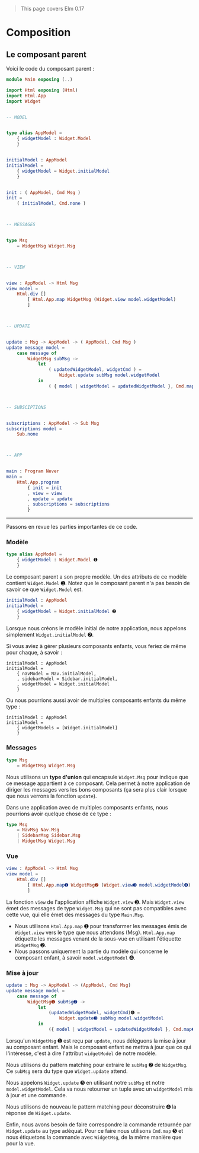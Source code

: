 > This page covers Elm 0.17

# Composition

## Le composant parent

Voici le code du composant parent :

```elm
module Main exposing (..)

import Html exposing (Html)
import Html.App
import Widget


-- MODEL


type alias AppModel =
    { widgetModel : Widget.Model
    }


initialModel : AppModel
initialModel =
    { widgetModel = Widget.initialModel
    }


init : ( AppModel, Cmd Msg )
init =
    ( initialModel, Cmd.none )



-- MESSAGES


type Msg
    = WidgetMsg Widget.Msg



-- VIEW


view : AppModel -> Html Msg
view model =
    Html.div []
        [ Html.App.map WidgetMsg (Widget.view model.widgetModel)
        ]



-- UPDATE


update : Msg -> AppModel -> ( AppModel, Cmd Msg )
update message model =
    case message of
        WidgetMsg subMsg ->
            let
                ( updatedWidgetModel, widgetCmd ) =
                    Widget.update subMsg model.widgetModel
            in
                ( { model | widgetModel = updatedWidgetModel }, Cmd.map WidgetMsg widgetCmd )



-- SUBSCIPTIONS


subscriptions : AppModel -> Sub Msg
subscriptions model =
    Sub.none



-- APP


main : Program Never
main =
    Html.App.program
        { init = init
        , view = view
        , update = update
        , subscriptions = subscriptions
        }
```

---

Passons en revue les parties importantes de ce code.

### Modèle

```elm
type alias AppModel =
    { widgetModel : Widget.Model ➊
    }
```

Le composant parent a son propre modèle. Un des attributs de ce modèle contient `Widget.Model` ➊. Notez que le composant parent n'a pas besoin de savoir ce que `Widget.Model` est.

```elm
initialModel : AppModel
initialModel =
    { widgetModel = Widget.initialModel ➋
    }
```

Lorsque nous créons le modèle initial de notre application, nous appelons simplement `Widget.initialModel` ➋.

Si vous aviez à gérer plusieurs composants enfants, vous feriez de même pour chaque, à savoir :

```
initialModel : AppModel
initialModel =
    { navModel = Nav.initialModel,
    , sidebarModel = Sidebar.initialModel,
    , widgetModel = Widget.initialModel
    }
```

Ou nous pourrions aussi avoir de multiples composants enfants du même type :

```
initialModel : AppModel
initialModel =
    { widgetModels = [Widget.initialModel]
    }
```

### Messages

```elm
type Msg
    = WidgetMsg Widget.Msg
```

Nous utilisons un __type d'union__ qui encapsule `Widget.Msg` pour indique que ce message appartient à ce composant. Cela permet à notre application de diriger les messages vers les bons composants (ça sera plus clair lorsque que nous verrons la fonction `update`).

Dans une application avec de multiples composants enfants, nous pourrions avoir quelque chose de ce type :

```elm
type Msg
    = NavMsg Nav.Msg
    | SidebarMsg Sidebar.Msg
    | WidgetMsg Widget.Msg
```

### Vue

```elm
view : AppModel -> Html Msg
view model =
    Html.div []
        [ Html.App.map➊ WidgetMsg➋ (Widget.view➌ model.widgetModel➍)
        ]
```

La fonction `view` de l'application affiche `Widget.view` ➌. Mais `Widget.view` émet des messages de type `Widget.Msg` qui ne sont pas compatibles avec cette vue, qui elle émet des messages du type `Main.Msg`.

- Nous utilisons `Html.App.map` ➊  pour transformer les messages émis de `Widget.view` vers le type que nous attendons (Msg). `Html.App.map` étiquette les messages venant de la sous-vue en utilisant l'étiquette `WidgetMsg` ➋.
- Nous passons uniquement la partie du modèle qui concerne le composant enfant, à savoir `model.widgetModel` ➍.

### Mise à jour

```elm
update : Msg -> AppModel -> (AppModel, Cmd Msg)
update message model =
    case message of
        WidgetMsg➊ subMsg➋ ->
            let
                (updatedWidgetModel, widgetCmd)➍ =
                    Widget.update➌ subMsg model.widgetModel
            in
                ({ model | widgetModel = updatedWidgetModel }, Cmd.map➎ WidgetMsg widgetCmd)
```

Lorsqu'un `WidgetMsg` ➊  est reçu par `update`, nous déléguons la mise à jour au composant enfant. Mais le composant enfant ne mettra à jour que ce qui l'intéresse, c'est à dire l'attribut `widgetModel` de notre modèle.

Nous utilisons du pattern matching pour extraire le `subMsg` ➋ de `WidgetMsg`. Ce `subMsg` sera du type que `Widget.update` attend.

Nous appelons `Widget.update` ➌ en utilisant notre `subMsg` et notre `model.widgetModel`. Cela va nous retourner un tuple avec un `widgetModel` mis à jour et une commande.

Nous utilisons de nouveau le pattern matching pour déconstruire ➍ la réponse de `Widget.update`.

Enfin, nous avons besoin de faire correspondre la commande retournée par `Widget.update` au type adéquat. Pour ce faire nous utilisons `Cmd.map` ➎ et nous étiquetons la commande avec `WidgetMsg`, de la même manière que pour la vue.

